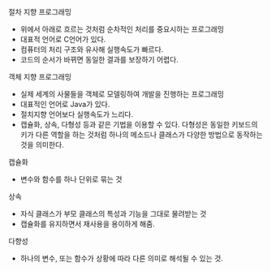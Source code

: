 절차 지향 프로그래밍

- 위에서 아래로 흐르는 것처럼 순차적인 처리를 중요시하는 프로그래밍
- 대표적 언어로 C언어가 있다.
- 컴퓨터의 처리 구조와 유사해 실행속도가 빠르다.
- 코드의 순서가 바뀌면 동일한 결과를 보장하기 어렵다.



객체 지향 프로그래밍

- 실제 세계의 사물들을 객체로 모델링하여 개발을 진행하는 프로그래밍
- 대표적인 언어로 Java가 있다.
- 절치지향 언어보다 실행속도가 느리다.
- 캡슐화, 상속, 다형성 등과 같은 기법을 이용할 수 있다. 다형성은 동일한 키보드의 키가 다른 역할을 하는 것처럼 하나의 메소드나 클래스가 다양한 방법으로 동작하는 것을 의미한다.



캡슐화

- 변수와 함수를 하나 단위로 묶는 것

상속

- 자식 클래스가 부모 클래스의 특성과 기능을 그대로 물려받는 것
- 캡슐화를 유지하면서 재사용을 용이하게 해줌.

다향성

- 하나의 변수, 또는 함수가 상황에 따라 다른 의미로 해석될 수 있는 것.

